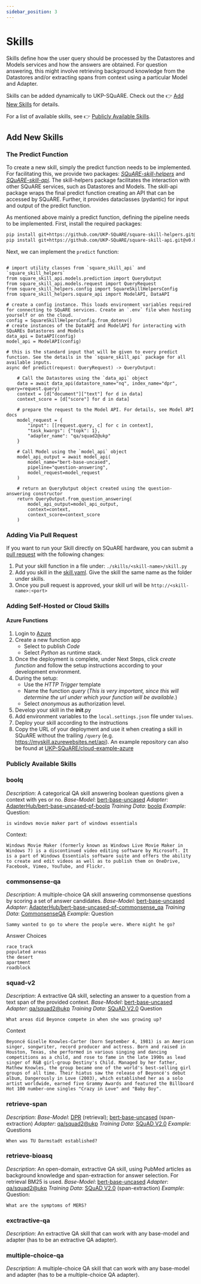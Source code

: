 ```yaml
---
sidebar_position: 3
---
```


# Skills
Skills define how the user query should be processed by the Datastores and Models services and how the answers are obtained. For question answering, this might involve retrieving background knowledge from the Datastores and/or extracting spans from context using a particular Model and Adapter.

Skills can be added dynamically to UKP-SQuARE. Check out the 👉 [Add New Skills](#Add-New-Skills) for details.

For a list of available skills, see 👉 [Publicly Available Skills](#Publicly-Available-Skills).

<a name="Add-New-Skills"></a>

## Add New Skills

### The Predict Function
To create a new skill, simply the predict function needs to be implemented. For facilitating this, we provide two packages: [*SQuARE-skill-helpers*](https://github.com/UKP-SQuARE/square-skill-helpers) and [*SQuARE-skill-api*](https://github.com/UKP-SQuARE/square-skill-api). The skill-helpers package facilitates the interaction with other SQuARE services, such as Datastores and Models. The skill-api package wraps the final predict function creating an API that can be accessed by SQuARE. Further, it provides dataclasses (pydantic) for input and output of the predict function.

As mentioned above mainly a predict function, defining the pipeline needs to be implemented. 
First, install the required packages:
```bash
pip install git+https://github.com/UKP-SQuARE/square-skill-helpers.git@v0.0.4
pip install git+https://github.com/UKP-SQuARE/square-skill-api.git@v0.0.11 
```
Next, we can implement the `predict` function:
```python3

# import utility classes from `square_skill_api` and `square_skill_helpers`
from square_skill_api.models.prediction import QueryOutput
from square_skill_api.models.request import QueryRequest
from square_skill_helpers.config import SquareSkillHelpersConfig
from square_skill_helpers.square_api import ModelAPI, DataAPI

# create a config instance. This loads environment variables required for connecting to SQuARE services. Create an `.env` file when hosting yourself or on the cloud.
config = SquareSkillHelpersConfig.from_dotenv()
# create instances of the DataAPI and ModelAPI for interacting with SQuAREs Datastores and Models
data_api = DataAPI(config)
model_api = ModelAPI(config)

# this is the standard input that will be given to every predict function. See the details in the `square_skill_api` package for all available inputs.
async def predict(request: QueryRequest) -> QueryOutput:

    # Call the Datastores using the `data_api` object
    data = await data_api(datastore_name="nq", index_name="dpr", query=request.query)
    context = [d["document"]["text"] for d in data]
    context_score = [d["score"] for d in data]

    # prepare the request to the Model API. For details, see Model API docs 
    model_request = {
        "input": [[request.query, c] for c in context],
        "task_kwargs": {"topk": 1},
        "adapter_name": "qa/squad2@ukp"
    }

    # Call Model using the `model_api` object
    model_api_output = await model_api(
        model_name="bert-base-uncased", 
        pipeline="question-answering", 
        model_request=model_request
    )

    # return an QueryOutput object created using the question-answering constructor
    return QueryOutput.from_question_answering(
        model_api_output=model_api_output,
        context=context,
        context_score=context_score
    )

```
### Adding Via Pull Request
If you want to run your Skill directly on SQuARE hardware, you can submit a [pull request](https://github.com/UKP-SQuARE/square-core/pulls) with the following changes:
1. Put your skill function in a file under: `./skills/<skill-name>/skill.py`
2. Add you skill in the [skill.yaml](../skill.yaml). Give the skill the same name as the folder under skills.
3. Once you pull request is approved, your skill url will be `http://<skill-name>:<port>`

### Adding Self-Hosted or Cloud Skills

#### Azure Functions
1. Login to [Azure](https://portal.azure.com/)
2. Create a new function app
    - Select to publish _Code_
    - Select _Python_ as runtime stack.
3. Once the deployment is complete, under Next Steps, click _create function_ and follow the setup instructions according to your development environment.
4. During the setup:
    - Use the _HTTP Trigger_ template
    - Name the function _query_ (*This is very important, since this will determine the url under which your function will be available.*)
    - Select _anonymous_ as authorization level.
5. Develop your skill in the __init__.py
6. Add environment variables to the `local.settings.json` file under `Values`.
6. Deploy your skill according to the instructions
7. Copy the URL of your deployment and use it when creating a skill in SQuARE without the trailing `/query` (e.g. https://myskill.azurewebsites.net/api). 
An example repository can also be found at [UKP-SQuARE/cloud-example-azure](https://github.com/UKP-SQuARE/cloud-example-azure)

<a name="Publicly-Available-Skills"></a>

### Publicly Available Skills

### boolq
*Description*: A categorical QA skill answering boolean questions given a context with yes or no.
*Base-Model*: [bert-base-uncased](https://huggingface.co/bert-base-uncased)
*Adapter*: [AdapterHub/bert-base-uncased-pf-boolq](https://adapterhub.ml/adapters/AdapterHub/bert-base-uncased-pf-boolq/)
*Training Data*: [boolq](https://huggingface.co/datasets/boolq)
*Example*:
Question: 
```
is windows movie maker part of windows essentials
``` 
Context: 
```
Windows Movie Maker (formerly known as Windows Live Movie Maker in Windows 7) is a discontinued video editing software by Microsoft. It is a part of Windows Essentials software suite and offers the ability to create and edit videos as well as to publish them on OneDrive, Facebook, Vimeo, YouTube, and Flickr.
```
### commonsense-qa
*Description*: A multiple-choice QA skill answering commonsense questions by scoring a set of answer candidates.
*Base-Model*: [bert-base-uncased](https://huggingface.co/bert-base-uncased)
*Adapter*: [AdapterHub/bert-base-uncased-pf-commonsense_qa](https://adapterhub.ml/adapters/AdapterHub/bert-base-uncased-pf-commonsense_qa/)
*Training Data*: [CommonsenseQA](https://huggingface.co/datasets/commonsense_qa)
*Example*:
Question
```
Sammy wanted to go to where the people were. Where might he go?
```
Answer Choices
```
race track
populated areas
the desert
apartment
roadblock
```
### squad-v2
*Description*: A extractive QA skill, selecting an answer to a question from a text span of the provided context.
*Base-Model*: [bert-base-uncased](https://huggingface.co/bert-base-uncased)
*Adapter*: [qa/squad2@ukp](https://adapterhub.ml/adapters/ukp/roberta-base_qa_squad2_houlsby/)
*Training Data*: [SQuAD V2.0](https://huggingface.co/datasets/squad_v2)
Question
```
What areas did Beyonce compete in when she was growing up?
```
Context
```
Beyoncé Giselle Knowles-Carter (born September 4, 1981) is an American singer, songwriter, record producer and actress. Born and raised in Houston, Texas, she performed in various singing and dancing competitions as a child, and rose to fame in the late 1990s as lead singer of R&B girl-group Destiny's Child. Managed by her father, Mathew Knowles, the group became one of the world's best-selling girl groups of all time. Their hiatus saw the release of Beyoncé's debut album, Dangerously in Love (2003), which established her as a solo artist worldwide, earned five Grammy Awards and featured the Billboard Hot 100 number-one singles "Crazy in Love" and "Baby Boy".
```
### retrieve-span
*Description*:
*Base-Model*: [DPR](https://huggingface.co/facebook/dpr-question_encoder-single-nq-base) (retrieval); [bert-base-uncased](https://huggingface.co/bert-base-uncased) (span-extraction)
*Adapter*: [qa/squad2@ukp](https://adapterhub.ml/adapters/ukp/roberta-base_qa_squad2_houlsby/)
*Training Data*: [SQuAD V2.0](https://huggingface.co/datasets/squad_v2)
*Example*:
Questions
```
When was TU Darmstadt established?
```

### retrieve-bioasq
*Description*: An open-domain, extractive QA skill, using PubMed articles as background knowledge and span-extraction for answer selection. For retrieval BM25 is used.
*Base-Model*: [bert-base-uncased](https://huggingface.co/bert-base-uncased)
*Adapter*: [qa/squad2@ukp](https://adapterhub.ml/adapters/ukp/roberta-base_qa_squad2_houlsby/)
*Training Data*: [SQuAD V2.0](https://huggingface.co/datasets/squad_v2) (span-extraction)
*Example*:
Question:
```
What are the symptoms of MERS?
```

### exctractive-qa
*Description*: An extractive QA skill that can work with any base-model and adapter (has to be an extractive QA adapter).
### multiple-choice-qa
*Description*: A multiple-choice QA skill that can work with any base-model and adapter (has to be a multiple-choice QA adapter).